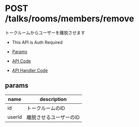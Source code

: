 # POST /talks/rooms/members/remove

トークルームからユーザーを離脱させます

- This API is Auth Required

- [Params](#params)
- [API Code](/src/endpoints/talks/rooms/members/remove.js)
- [API Handler Code](/src/handlers/web/talks/rooms/members/remove.js)

## params


name|description
---|---
id|トークルームのID
userId|離脱させるユーザーのID

